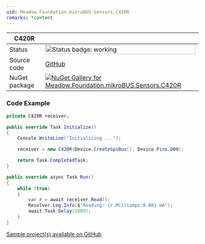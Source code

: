 ```yaml
---
uid: Meadow.Foundation.mikroBUS.Sensors.C420R
remarks: *content
---
```


| C420R | |
|--------|--------|
| Status | <img src="https://img.shields.io/badge/Working-brightgreen" style="width: auto; height: -webkit-fill-available;" alt="Status badge: working" /> |
| Source code | [GitHub](https://github.com/WildernessLabs/Meadow.Foundation.MikroBus/tree/main/Source/C420R) |
| NuGet package | <a href="https://www.nuget.org/packages/Meadow.Foundation.mikroBUS.Sensors.C420R/" target="_blank"><img src="https://img.shields.io/nuget/v/Meadow.Foundation.mikroBUS.Sensors.C420R.svg?label=Meadow.Foundation.mikroBUS.Sensors.C420R" alt="NuGet Gallery for Meadow.Foundation.mikroBUS.Sensors.C420R" /></a> |
### Code Example

```csharp
private C420R receiver;

public override Task Initialize()
{
    Console.WriteLine("Initializing ...");

    receiver = new C420R(Device.CreateSpiBus(), Device.Pins.D00);

    return Task.CompletedTask;
}

public override async Task Run()
{
    while (true)
    {
        var r = await receiver.Read();
        Resolver.Log.Info($"Reading: {r.Milliamps:0.00} mA");
        await Task.Delay(1000);
    }
}

```

[Sample project(s) available on GitHub](https://github.com/WildernessLabs/Meadow.Foundation.MikroBus/tree/main/Source/C420R/Sample/C420R_Sample)


